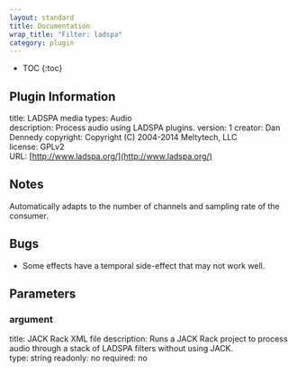 ```yaml
---
layout: standard
title: Documentation
wrap_title: "Filter: ladspa"
category: plugin
---
```

* TOC
{:toc}

## Plugin Information

title: LADSPA
media types:
Audio  
description: Process audio using LADSPA plugins.
version: 1
creator: Dan Dennedy
copyright: Copyright (C) 2004-2014 Meltytech, LLC  
license: GPLv2  
URL: [http://www.ladspa.org/](http://www.ladspa.org/)  

## Notes

Automatically adapts to the number of channels and sampling rate of the consumer.

## Bugs

* Some effects have a temporal side-effect that may not work well.


## Parameters

### argument

title: JACK Rack XML file  description:
Runs a JACK Rack project to process audio through a stack of LADSPA filters without using JACK.  
type: string
readonly: no
required: no

